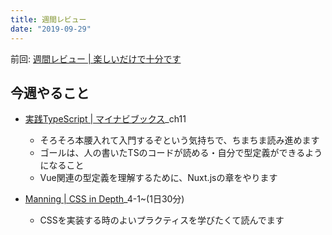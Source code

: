 ```yaml
---
title: 週間レビュー
date: "2019-09-29"
---
```


前回: [週間レビュー | 楽しいだけで十分です](https://yinm.info/20190922/)

## 今週やること

- [実践TypeScript | マイナビブックス](https://book.mynavi.jp/ec/products/detail/id=104703)_ch11
  - そろそろ本腰入れて入門するぞという気持ちで、ちまちま読み進めます
  - ゴールは、人の書いたTSのコードが読める・自分で型定義ができるようになること
  - Vue関連の型定義を理解するために、Nuxt.jsの章をやります

- [Manning | CSS in Depth](https://www.manning.com/books/css-in-depth)_4-1~(1日30分)
  - CSSを実装する時のよいプラクティスを学びたくて読んでます


